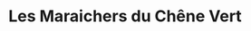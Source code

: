 ---
title: "Les Maraichers du Chêne Vert"
url: /tonnay-charente/les-maraichers-du-chene-vert/
shop: Hofladen
---